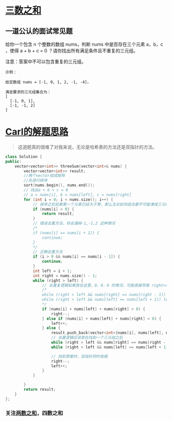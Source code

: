 # [三数之和](https://leetcode-cn.com/problems/3sum/)
## 一道公认的面试常见题
给你一个包含 n 个整数的数组 nums，判断 nums 中是否存在三个元素 a，b，c ，使得 a + b + c = 0 ？请你找出所有满足条件且不重复的三元组。

注意：答案中不可以包含重复的三元组。

```
示例：

给定数组 nums = [-1, 0, 1, 2, -1, -4]，

满足要求的三元组集合为：
[
  [-1, 0, 1],
  [-1, -1, 2]
]
```

# [Carl的解题思路](https://mp.weixin.qq.com/s?__biz=MzUxNjY5NTYxNA==&mid=2247484250&idx=1&sn=223e601c74ac9690cf523fba81529df1&chksm=f9a2300bced5b91da9a8ad82fc57e184963632b4bc061c857358c243652e9ca9ba920ffea09d&mpshare=1&scene=1&srcid=0824uqS0bUbPf0VppueoQvZ4&sharer_sharetime=1598241952936&sharer_shareid=f1647c17da67948d61f7bebc364ff223&key=5fd0c818f65a7570374c35ae00c7c7692b31c5d6babdba1538d044dd2e3d47da12aaa3f9761503c287c3945195d883a40734bf9ee74ee795159ea61d7db7e9ad9ce6ca4d9e07ed2cef7838934bf301da8875cfd8d8d4a29a725a952c2444fa43404e52bfaf096ce2d11cdeae6b06cdfa2ccdefd22e63bfee7067e45b0c1ed57e&ascene=1&uin=MTIwODE0NDM2Mw%3D%3D&devicetype=Windows+10+x64&version=62090529&lang=zh_CN&exportkey=AfuA67pMfS8mGvyjr32DF%2Fg%3D&pass_ticket=nfPCKgxnG%2B8VcyLgoGLG329hsbgda3ByFVQl0edG8l3Vj3q45fqVzxy4iJoUwBXl)
>这道题真的很难了对我来说，无论是哈希表的方法还是双指针的方法。
```C++
class Solution {
public:
    vector<vector<int>> threeSum(vector<int>& nums) {
        vector<vector<int>> result;
        //两个vector组成矩阵
        //先进行排序
        sort(nums.begin(), nums.end());
        // 找出a + b + c = 0
        // a = nums[i], b = nums[left], c = nums[right]
        for (int i = 0; i < nums.size(); i++) {
            // 排序之后如果第一个元素已经大于零，那么无论如何组合都不可能凑成三元组，直接返回结果就可以了
            if (nums[i] > 0) {
                return result;
            }
            // 错误去重方法，将会漏掉-1,-1,2 这种情况
            /*
            if (nums[i] == nums[i + 1]) {
                continue;
            }
            */
            // 正确去重方法
            if (i > 0 && nums[i] == nums[i - 1]) {
                continue;
            }
            int left = i + 1;
            int right = nums.size() - 1;
            while (right > left) {
                // 去重复逻辑如果放在这里，0，0，0 的情况，可能直接导致 right<=left 了，从而漏掉了 0,0,0 这种三元组
                /*
                while (right > left && nums[right] == nums[right - 1]) right--;
                while (right > left && nums[left] == nums[left + 1]) left++;
                */
                if (nums[i] + nums[left] + nums[right] > 0) {
                    right--;
                } else if (nums[i] + nums[left] + nums[right] < 0) {
                    left++;
                } else {
                    result.push_back(vector<int>{nums[i], nums[left], nums[right]});
                    // 去重逻辑应该放在找到一个三元组之后
                    while (right > left && nums[right] == nums[right - 1]) right--;
                    while (right > left && nums[left] == nums[left + 1]) left++;

                    // 找到答案时，双指针同时收缩
                    right--;
                    left++;
                }
            }

        }
        return result;
    }
};
```
### 关注[两数之和](https://github.com/Brack-Wang/Leetcode-Notebook/blob/master/0009-%5B8.24%5D%20%E4%B8%A4%E6%95%B0%E4%B9%8B%E5%92%8C.md)，四数之和

